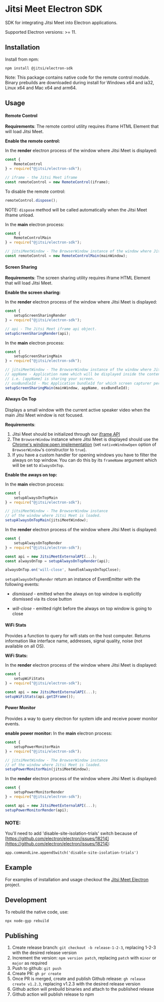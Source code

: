 # Jitsi Meet Electron SDK

SDK for integrating Jitsi Meet into Electron applications.

Supported Electron versions: >= 11.

## Installation

Install from npm:

    npm install @jitsi/electron-sdk

Note: This package contains native code for the remote control module. Binary prebuilds are downloaded during install for Windows x64 and ia32, Linux x64 and Mac x64 and arm64.

## Usage
#### Remote Control

**Requirements**:
The remote control utility requires iframe HTML Element that will load Jitsi Meet.

**Enable the remote control:**

In the **render** electron process of the window where Jitsi Meet is displayed:

```Javascript
const {
    RemoteControl
} = require("@jitsi/electron-sdk");

// iframe - the Jitsi Meet iframe
const remoteControl = new RemoteControl(iframe);
```

To disable the remote control:
```Javascript
remoteControl.dispose();
```

NOTE: `dispose` method will be called automatically when the Jitsi Meet iframe unload.

In the **main** electron process:

```Javascript
const {
    RemoteControlMain
} = require("@jitsi/electron-sdk");

// jitsiMeetWindow - The BrowserWindow instance of the window where Jitsi Meet is loaded.
const remoteControl = new RemoteControlMain(mainWindow);
```

#### Screen Sharing

**Requirements**:
The screen sharing utility requires iframe HTML Element that will load Jitsi Meet.

**Enable the screen sharing:**

In the **render** electron process of the window where Jitsi Meet is displayed:

```Javascript
const {
    setupScreenSharingRender
} = require("@jitsi/electron-sdk");

// api - The Jitsi Meet iframe api object.
setupScreenSharingRender(api);
```
In the **main** electron process:

```Javascript
const {
    setupScreenSharingMain
} = require("@jitsi/electron-sdk");

// jitsiMeetWindow - The BrowserWindow instance of the window where Jitsi Meet is loaded.
// appName - Application name which will be displayed inside the content sharing tracking window
// i.e. [appName] is sharing your screen.
// osxBundleId - Mac Application bundleId for which screen capturer permissions will be reset if user denied them.  
setupScreenSharingMain(mainWindow, appName, osxBundleId);
```


#### Always On Top
Displays a small window with the current active speaker video when the main Jitsi Meet window is not focused.

**Requirements**:
1. Jitsi Meet should be initialized through our [iframe API](https://github.com/jitsi/jitsi-meet/blob/master/doc/api.md)
2. The `BrowserWindow` instance where Jitsi Meet is displayed should use the [Chrome's window.open implementation](https://github.com/electron/electron/blob/master/docs/api/window-open.md#using-chromes-windowopen-implementation) (set `nativeWindowOpen` option of `BrowserWindow`'s constructor to `true`).
3. If you have a custom handler for opening windows you have to filter the always on top window. You can do this by its `frameName` argument which will be set to `AlwaysOnTop`.

**Enable the aways on top:**

In the **main** electron process:
```Javascript
const {
    setupAlwaysOnTopMain
} = require("@jitsi/electron-sdk");

// jitsiMeetWindow - The BrowserWindow instance
// of the window where Jitsi Meet is loaded.
setupAlwaysOnTopMain(jitsiMeetWindow);
```

In the **render** electron process of the window where Jitsi Meet is displayed:
```Javascript
const {
    setupAlwaysOnTopRender
} = require("@jitsi/electron-sdk");

const api = new JitsiMeetExternalAPI(...);
const alwaysOnTop = setupAlwaysOnTopRender(api);

alwaysOnTop.on('will-close', handleAlwaysOnTopClose);
```

`setupAlwaysOnTopRender` return an instance of EventEmitter with the following events:

* _dismissed_ - emitted when the always on top window is explicitly dismissed via its close button

* _will-close_ - emitted right before the always on top window is going to close

#### WiFi Stats
Provides a function to query for wifi stats on the host computer. Returns information like interface name, addresses, signal quality, noise (not available on all OS).

**WiFi Stats:**

In the **render** electron process of the window where Jitsi Meet is displayed:
```Javascript
const {
    setupWiFiStats
} = require("@jitsi/electron-sdk");

const api = new JitsiMeetExternalAPI(...);
setupWiFiStats(api.getIFrame());
```

#### Power Monitor
Provides a way to query electron for system idle and receive power monitor events.

**enable power monitor:**
In the **main** electron process:
```Javascript
const {
    setupPowerMonitorMain
} = require("@jitsi/electron-sdk");

// jitsiMeetWindow - The BrowserWindow instance
// of the window where Jitsi Meet is loaded.
setupPowerMonitorMain(jitsiMeetWindow);
```

In the **render** electron process of the window where Jitsi Meet is displayed:
```Javascript
const {
    setupPowerMonitorRender
} = require("@jitsi/electron-sdk");

const api = new JitsiMeetExternalAPI(...);
setupPowerMonitorRender(api);
```

### NOTE:
You'll need to add 'disable-site-isolation-trials' switch because of [https://github.com/electron/electron/issues/18214](https://github.com/electron/electron/issues/18214):
```
app.commandLine.appendSwitch('disable-site-isolation-trials')
```

## Example

For examples of installation and usage checkout the [Jitsi Meet Electron](https://github.com/jitsi/jitsi-meet-electron) project.

## Development

To rebuild the native code, use:

    npx node-gyp rebuild

## Publishing

1. Create release branch: `git checkout -b release-1-2-3`, replacing 1-2-3 with the desired release version
2. Increment the version: `npm version patch`, replacing `patch` with `minor` or `major` as required
3. Push to github: `git push`
4. Create PR: `gh pr create`
5. Once PR is merged, create and publish Github release: `gh release create v1.2.3`, replacing v1.2.3 with the desired release version
6. Github action will prebuild binaries and attach to the published release
7. Github action will publish release to npm
